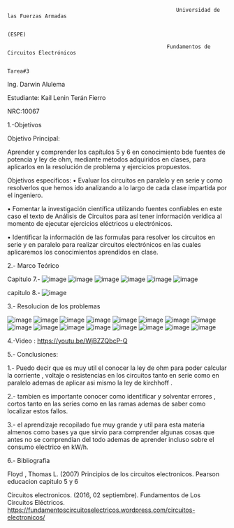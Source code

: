                                                           Universidad de las Fuerzas Armadas
                                                        
                                                                     (ESPE)
                                                                     
                                                       Fundamentos de Circuitos Electrónicos
                                                       
                                                                     Tarea#3
Ing. Darwin Alulema

Estudiante: Kail Lenin Terán Fierro

NRC:10067

1.-Objetivos

Objetivo Principal:

Aprender y comprender los capítulos 5 y 6 en conocimiento bde fuentes de potencia y ley de ohm, mediante métodos adquiridos en clases, para aplicarlos en la resolución de problema y ejercicios propuestos.

Objetivos específicos: • Evaluar los circuitos en paralelo y en serie y como resolverlos que hemos ido analizando a lo largo de cada clase impartida por el ingeniero.

• Fomentar la investigación científica utilizando fuentes confiables en este caso el texto de Análisis de Circuitos para así tener información verídica al momento de ejecutar ejercicios eléctricos u electrónicos.

• Identificar la información de las formulas para resolver los circuitos en serie y en paralelo para realizar circuitos electrónicos en las cuales aplicaremos los conocimientos aprendidos en clase.

2.- Marco Teórico

Capitulo 7.-
![image](https://user-images.githubusercontent.com/117742027/208300188-10f9c0ed-0030-4136-bba6-66c31d9a6844.png)
![image](https://user-images.githubusercontent.com/117742027/208300356-57380f94-5d8e-49ac-9ca4-721f169a381f.png)
![image](https://user-images.githubusercontent.com/117742027/208300361-309d8698-cc41-458b-a0f8-912fccbb0103.png)
![image](https://user-images.githubusercontent.com/117742027/208300366-0a304d6a-510d-47c9-b9cc-aa553b6c0e0c.png)
![image](https://user-images.githubusercontent.com/117742027/208300443-1361c8e2-1da6-4a6a-8e15-216c27093196.png)
![image](https://user-images.githubusercontent.com/117742027/208300530-6c875985-e430-4733-bf74-3bdfe2ba20eb.png)

capitulo 8.-
![image](https://user-images.githubusercontent.com/117742027/208300864-deb105dd-a028-40aa-b12f-83888cd69b53.png)






3.- Resolucion de los problemas

![image](https://user-images.githubusercontent.com/117742027/204027322-6a8aa8da-a3ca-49af-808d-ad9d7f269d88.png)
![image](https://user-images.githubusercontent.com/117742027/204027383-48c0d075-52d7-4e13-a960-abdeef284d91.png)
![image](https://user-images.githubusercontent.com/117742027/204027437-be7ea283-3683-41c9-a642-46445bea45a9.png)
![image](https://user-images.githubusercontent.com/117742027/204027461-97385a16-f0a1-4d8e-8f2f-916726100f78.png)
![image](https://user-images.githubusercontent.com/117742027/204027505-b09e7771-9a0a-413a-976c-a34e5b379e6f.png)
![image](https://user-images.githubusercontent.com/117742027/204027534-edddcaf2-684e-42a8-a18f-39b590929ef3.png)
![image](https://user-images.githubusercontent.com/117742027/204027579-e8b97733-665d-46b4-a5d4-47f59459ee32.png)
![image](https://user-images.githubusercontent.com/117742027/204027599-5a7d59a4-45f1-4c54-b4d3-3dda188a79e3.png)
![image](https://user-images.githubusercontent.com/117742027/204027643-0d0bd3df-842a-46ca-83e7-2731ffefae63.png)
![image](https://user-images.githubusercontent.com/117742027/204027682-193d5212-82d6-488a-8957-b122a75891f0.png)
![image](https://user-images.githubusercontent.com/117742027/204027704-48bac5a0-4cc7-4570-92b1-ff84c10cf730.png)
![image](https://user-images.githubusercontent.com/117742027/204027723-4817db87-f39e-4eab-b89f-720a4d4a9abf.png)
![image](https://user-images.githubusercontent.com/117742027/204027756-3d1611be-8ab9-4ba0-a96b-79e4cfd723da.png)
![image](https://user-images.githubusercontent.com/117742027/204027784-292222bd-8cba-42da-b74b-39fd227f4c2a.png)
![image](https://user-images.githubusercontent.com/117742027/204027903-025b54b9-6aba-46c1-9412-598463f4c9b9.png)
![image](https://user-images.githubusercontent.com/117742027/204027938-8a00c781-e35e-4d01-b768-3346d0494950.png)



4.-Video : https://youtu.be/WjBZZQbcP-Q

5.- Conclusiones:

1.- Puedo decir que es muy  util el conocer la ley de ohm para poder calcular la corriente , voltaje o resistencias en los circuitos tanto en serie como en paralelo ademas de aplicar asi mismo la ley de kirchhoff .

2.- tambien es importante conocer como identificar y solventar errores , cortos tanto en las series como en las ramas ademas de saber como localizar estos fallos.

3.- el aprendizaje recopilado fue muy grande y util para esta materia almenos como bases ya que sirvio para comprender algunas cosas que antes no se comprendian del todo ademas de aprender incluso sobre el consumo electrico en kW/h.

6.- Bibliografia

Floyd , Thomas L. (2007) Principios de los circuitos electronicos. Pearson educacion capitulo 5 y 6 

Circuitos electronicos. (2016, 02 septiembre). Fundamentos de Los Circuitos Eléctricos. https://fundamentoscircuitoselectricos.wordpress.com/circuitos-electronicos/
